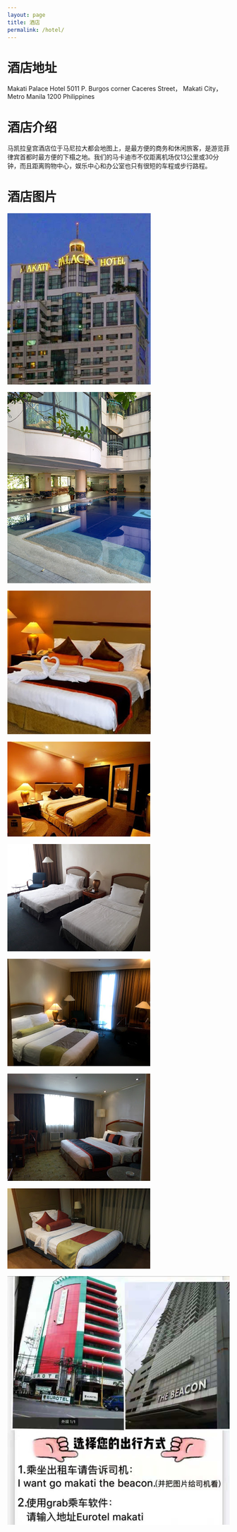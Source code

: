 ```yaml
---
layout: page
title: 酒店
permalink: /hotel/
---
```


# 酒店地址

Makati Palace Hotel 
5011 P. Burgos corner Caceres Street，
Makati City，Metro Manila 1200 
Philippines

# 酒店介绍

马凯拉皇宫酒店位于马尼拉大都会地图上，是最方便的商务和休闲旅客，是游览菲律宾首都时最方便的下榻之地。我们的马卡迪市不仅距离机场仅13公里或30分钟，而且距离购物中心，娱乐中心和办公室也只有很短的车程或步行路程。

# 酒店图片

![hotel1](/assets/img/posts/hotel1.jpg "hotel1")

![hotel2](/assets/img/posts/hotel2.jpg "hotel2")

![hotel3](/assets/img/posts/hotel3.jpg "hotel3")

![hotel4](/assets/img/posts/hotel4.jpg "hotel4")

![hotel5](/assets/img/posts/hotel5.jpg "hotel5")

![hotel6](/assets/img/posts/hotel6.jpg "hotel6")

![hotel7](/assets/img/posts/hotel7.jpg "hotel7")

![hotel8](/assets/img/posts/hotel8.jpg "hotel8")

![hotel9](/assets/img/posts/hotel9.jpg "hotel9")